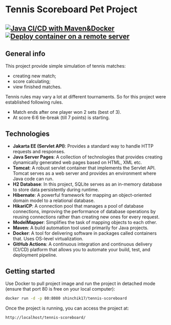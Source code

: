 # Tennis Scoreboard Pet Project
[![Java CI/CD with Maven&Docker](https://github.com/shinchik17/tennis-scoreboard/actions/workflows/maven.yml/badge.svg?branch=main)](https://github.com/shinchik17/tennis-scoreboard/actions/workflows/maven.yml)
[![Deploy container on a remote server](https://github.com/shinchik17/tennis-scoreboard/actions/workflows/ssh-deploy.yml/badge.svg?branch=main)](https://github.com/shinchik17/tennis-scoreboard/actions/workflows/ssh-deploy.yml)
---

## General info
This project provide simple simulation of tennis matches:
- creating new match;
- score calculating;
- view finished matches.
 
Tennis rules may vary a lot at different tournaments. 
So for this project were established following rules.
- Match ends after one player won 2 sets (best of 3).
- At score 6:6 tie-break (till 7 points) is starting.

## **Technologies**
- **Jakarta EE (Servlet API)**: Provides a standard way to handle HTTP requests and responses.
- **Java Server Pages**: A collection of technologies that provides creating dynamically generated web pages based on HTML, XML etc.
- **Tomcat**: A robust servlet container that implements the Servlet API. Tomcat serves as a web server and provides an
  environment where Java code can run.
- **H2 Database**: In this project, SQLite serves as an in-memory database to store data persistently during runtime.
- **Hibernate**: A powerful framework for mapping an object-oriented domain model to a relational database.
- **HikariCP**: A connection pool that manages a pool of database connections, improving the performance of
  database operations by reusing connections rather than creating new ones for every request.
- **ModelMapper**: Simplifies the task of mapping objects to each other.
- **Maven**: A build automation tool used primarily for Java projects.
- **Docker**: A tool for delivering software in packages called containers that. Uses OS-level virtualization.
- **GitHub Actions**: A continuous integration and continuous delivery (CI/CD) platform that allows you to automate your build, test, and deployment pipeline.


## **Getting started**

  Use Docker to pull project image and run the project in detached mode 
  (ensure that port 80 is free on your local computer):

  ```sh
  docker run -d -p 80:8080 shinchik17/tennis-scoreboard
  ```

  Once the project is running, you can access the project at:

  ```sh
  http://localhost/tennis-scoreboard/
  ```



